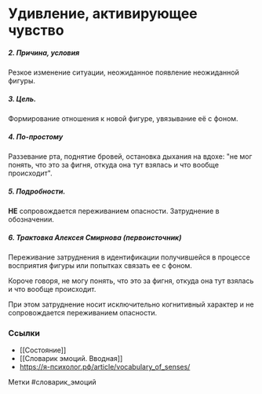 #  Удивление, активирующее чувство

##### 2. Причина, условия
Резкое изменение ситуации, неожиданное появление неожиданной фигуры.

##### 3. Цель.
Формирование отношения к новой фигуре, увязывание её с фоном.

##### 4. По-простому
Раззевание рта, поднятие бровей, остановка дыхания на вдохе: "не мог понять, что это за фигня, откуда она тут взялась и что вообще происходит".

##### 5. Подробности.
**НЕ** сопровождается переживанием опасности.
Затруднение в обозначении.

##### 6. Трактовка Алексея Смирнова (первоисточник)
Переживание затруднения в идентификации получившейся в процессе восприятия фигуры или попытках связать ее с фоном.   

Короче говоря, не могу понять, что это за фигня, откуда она тут взялась и что вообще происходит.   

При этом затруднение носит исключительно когнитивный характер и не сопровождается переживанием опасности.


### Ссылки
- [[Состояние]]
- [[Словарик эмоций. Вводная]]
- https://я-психолог.рф/article/vocabulary_of_senses/

Метки #словарик_эмоций 




